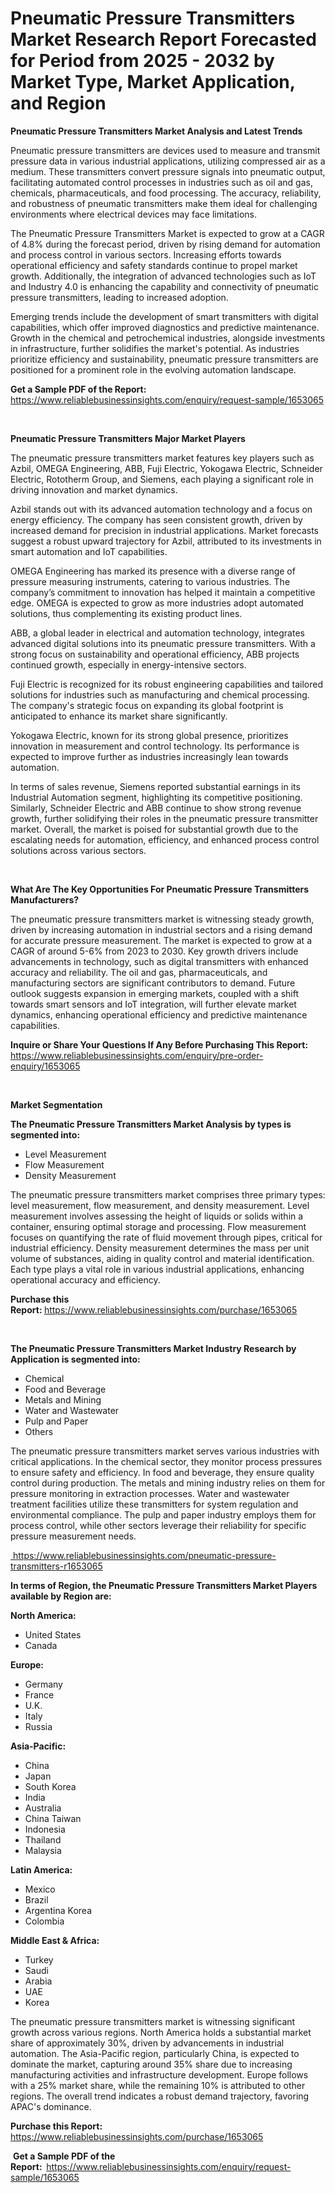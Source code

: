 <p><h1>Pneumatic Pressure Transmitters Market Research Report Forecasted for Period from 2025 -  2032 by Market Type, Market Application, and Region</h1></p><p><strong>Pneumatic Pressure Transmitters Market Analysis and Latest Trends</strong></p>
<p><p>Pneumatic pressure transmitters are devices used to measure and transmit pressure data in various industrial applications, utilizing compressed air as a medium. These transmitters convert pressure signals into pneumatic output, facilitating automated control processes in industries such as oil and gas, chemicals, pharmaceuticals, and food processing. The accuracy, reliability, and robustness of pneumatic transmitters make them ideal for challenging environments where electrical devices may face limitations.</p><p>The Pneumatic Pressure Transmitters Market is expected to grow at a CAGR of 4.8% during the forecast period, driven by rising demand for automation and process control in various sectors. Increasing efforts towards operational efficiency and safety standards continue to propel market growth. Additionally, the integration of advanced technologies such as IoT and Industry 4.0 is enhancing the capability and connectivity of pneumatic pressure transmitters, leading to increased adoption.</p><p>Emerging trends include the development of smart transmitters with digital capabilities, which offer improved diagnostics and predictive maintenance. Growth in the chemical and petrochemical industries, alongside investments in infrastructure, further solidifies the market's potential. As industries prioritize efficiency and sustainability, pneumatic pressure transmitters are positioned for a prominent role in the evolving automation landscape.</p></p>
<p><strong>Get a Sample PDF of the Report:&nbsp;</strong> <a href="https://www.reliablebusinessinsights.com/enquiry/request-sample/1653065?utm_campaign=2941&utm_medium=2&utm_source=Github&utm_content=ia&utm_term=16042025&utm_id=pneumatic-pressure-transmitters">https://www.reliablebusinessinsights.com/enquiry/request-sample/1653065</a></p>
<p>&nbsp;</p>
<p><strong>Pneumatic Pressure Transmitters Major Market Players</strong></p>
<p><p>The pneumatic pressure transmitters market features key players such as Azbil, OMEGA Engineering, ABB, Fuji Electric, Yokogawa Electric, Schneider Electric, Rototherm Group, and Siemens, each playing a significant role in driving innovation and market dynamics.</p><p>Azbil stands out with its advanced automation technology and a focus on energy efficiency. The company has seen consistent growth, driven by increased demand for precision in industrial applications. Market forecasts suggest a robust upward trajectory for Azbil, attributed to its investments in smart automation and IoT capabilities.</p><p>OMEGA Engineering has marked its presence with a diverse range of pressure measuring instruments, catering to various industries. The company’s commitment to innovation has helped it maintain a competitive edge. OMEGA is expected to grow as more industries adopt automated solutions, thus complementing its existing product lines.</p><p>ABB, a global leader in electrical and automation technology, integrates advanced digital solutions into its pneumatic pressure transmitters. With a strong focus on sustainability and operational efficiency, ABB projects continued growth, especially in energy-intensive sectors.</p><p>Fuji Electric is recognized for its robust engineering capabilities and tailored solutions for industries such as manufacturing and chemical processing. The company's strategic focus on expanding its global footprint is anticipated to enhance its market share significantly.</p><p>Yokogawa Electric, known for its strong global presence, prioritizes innovation in measurement and control technology. Its performance is expected to improve further as industries increasingly lean towards automation.</p><p>In terms of sales revenue, Siemens reported substantial earnings in its Industrial Automation segment, highlighting its competitive positioning. Similarly, Schneider Electric and ABB continue to show strong revenue growth, further solidifying their roles in the pneumatic pressure transmitter market. Overall, the market is poised for substantial growth due to the escalating needs for automation, efficiency, and enhanced process control solutions across various sectors.</p></p>
<p>&nbsp;</p>
<p><strong>What Are The Key Opportunities For Pneumatic Pressure Transmitters Manufacturers?</strong></p>
<p><p>The pneumatic pressure transmitters market is witnessing steady growth, driven by increasing automation in industrial sectors and a rising demand for accurate pressure measurement. The market is expected to grow at a CAGR of around 5-6% from 2023 to 2030. Key growth drivers include advancements in technology, such as digital transmitters with enhanced accuracy and reliability. The oil and gas, pharmaceuticals, and manufacturing sectors are significant contributors to demand. Future outlook suggests expansion in emerging markets, coupled with a shift towards smart sensors and IoT integration, will further elevate market dynamics, enhancing operational efficiency and predictive maintenance capabilities.</p></p>
<p><strong>Inquire or Share Your Questions If Any Before Purchasing This Report:</strong> <a href="https://www.reliablebusinessinsights.com/enquiry/pre-order-enquiry/1653065?utm_campaign=2941&utm_medium=2&utm_source=Github&utm_content=ia&utm_term=16042025&utm_id=pneumatic-pressure-transmitters">https://www.reliablebusinessinsights.com/enquiry/pre-order-enquiry/1653065</a></p>
<p>&nbsp;</p>
<p><strong>Market Segmentation</strong></p>
<p><strong>The Pneumatic Pressure Transmitters Market Analysis by types is segmented into:</strong></p>
<p><ul><li>Level Measurement</li><li>Flow Measurement</li><li>Density Measurement</li></ul></p>
<p><p>The pneumatic pressure transmitters market comprises three primary types: level measurement, flow measurement, and density measurement. Level measurement involves assessing the height of liquids or solids within a container, ensuring optimal storage and processing. Flow measurement focuses on quantifying the rate of fluid movement through pipes, critical for industrial efficiency. Density measurement determines the mass per unit volume of substances, aiding in quality control and material identification. Each type plays a vital role in various industrial applications, enhancing operational accuracy and efficiency.</p></p>
<p><strong>Purchase this Report:&nbsp;</strong><a href="https://www.reliablebusinessinsights.com/purchase/1653065?utm_campaign=2941&utm_medium=2&utm_source=Github&utm_content=ia&utm_term=16042025&utm_id=pneumatic-pressure-transmitters">https://www.reliablebusinessinsights.com/purchase/1653065</a></p>
<p>&nbsp;</p>
<p><strong>The Pneumatic Pressure Transmitters Market Industry Research by Application is segmented into:</strong></p>
<p><ul><li>Chemical</li><li>Food and Beverage</li><li>Metals and Mining</li><li>Water and Wastewater</li><li>Pulp and Paper</li><li>Others</li></ul></p>
<p><p>The pneumatic pressure transmitters market serves various industries with critical applications. In the chemical sector, they monitor process pressures to ensure safety and efficiency. In food and beverage, they ensure quality control during production. The metals and mining industry relies on them for pressure monitoring in extraction processes. Water and wastewater treatment facilities utilize these transmitters for system regulation and environmental compliance. The pulp and paper industry employs them for process control, while other sectors leverage their reliability for specific pressure measurement needs.</p></p>
<p><a href="https://www.reliablebusinessinsights.com/pneumatic-pressure-transmitters-r1653065?utm_campaign=2941&utm_medium=2&utm_source=Github&utm_content=ia&utm_term=16042025&utm_id=pneumatic-pressure-transmitters">&nbsp;https://www.reliablebusinessinsights.com/pneumatic-pressure-transmitters-r1653065</a></p>
<p><strong>In terms of Region, the Pneumatic Pressure Transmitters Market Players available by Region are:</strong></p>
<p>
    <p> <strong> North America: </strong>
        <ul>
            <li>United States</li>
            <li>Canada</li>
        </ul>
        </p> 
    <p> <strong> Europe: </strong>
        <ul>
            <li>Germany</li>
            <li>France</li>
            <li>U.K.</li>
            <li>Italy</li>
            <li>Russia</li>
        </ul>
        </p> 
    <p> <strong> Asia-Pacific: </strong>
        <ul>
            <li>China</li>
            <li>Japan</li>
            <li>South Korea</li>
            <li>India</li>
            <li>Australia</li>
            <li>China Taiwan</li>
            <li>Indonesia</li>
            <li>Thailand</li>
            <li>Malaysia</li>
        </ul>
        </p> 
    <p> <strong> Latin America: </strong>
        <ul>
            <li>Mexico</li>
            <li>Brazil</li>
            <li>Argentina Korea</li>
            <li>Colombia</li>
        </ul>
        </p> 
    <p> <strong> Middle East & Africa: </strong>
        <ul>
            <li>Turkey</li>
            <li>Saudi</li>
            <li>Arabia</li>
            <li>UAE</li>
            <li>Korea</li>
        </ul>
    </p>
    </p>
<p><p>The pneumatic pressure transmitters market is witnessing significant growth across various regions. North America holds a substantial market share of approximately 30%, driven by advancements in industrial automation. The Asia-Pacific region, particularly China, is expected to dominate the market, capturing around 35% share due to increasing manufacturing activities and infrastructure development. Europe follows with a 25% market share, while the remaining 10% is attributed to other regions. The overall trend indicates a robust demand trajectory, favoring APAC's dominance.</p></p>
<p><strong>Purchase this Report: </strong><a href="https://www.reliablebusinessinsights.com/purchase/1653065?utm_campaign=2941&utm_medium=2&utm_source=Github&utm_content=ia&utm_term=16042025&utm_id=pneumatic-pressure-transmitters">https://www.reliablebusinessinsights.com/purchase/1653065</a></p>
<p>&nbsp;<strong>Get a Sample PDF of the Report:&nbsp;&nbsp;</strong><a href="https://www.reliablebusinessinsights.com/enquiry/request-sample/1653065?utm_campaign=2941&utm_medium=2&utm_source=Github&utm_content=ia&utm_term=16042025&utm_id=pneumatic-pressure-transmitters">https://www.reliablebusinessinsights.com/enquiry/request-sample/1653065</a></p>
<p><strong></strong></p>
<p><p></p><p></p><p></p></p>